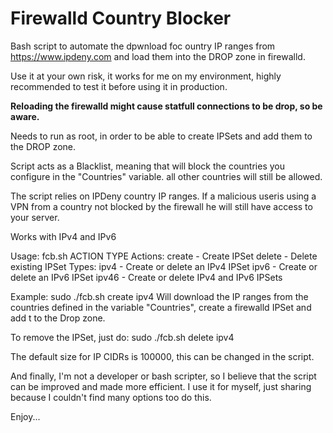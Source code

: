# Firewalld Country Blocker

Bash script to automate the dpwnload foc ountry IP ranges from https://www.ipdeny.com and load them into the DROP zone in firewalld.

Use it at your own risk, it works for me on my environment, highly recommended to test it before using it in production.

**Reloading the firewalld might cause statfull connections to be drop, so be aware.**

Needs to run as root, in order to be able to create IPSets and add them to the DROP zone.

Script acts as a Blacklist, meaning that will block the countries you configure in the "Countries" variable. all other countries will still be allowed.

The script relies on IPDeny country IP ranges. If a malicious useris using a VPN from a country not blocked by the firewall he will still have access to your server.

Works with IPv4 and IPv6

Usage: fcb.sh ACTION TYPE
Actions:
        create - Create IPSet
        delete - Delete existing IPSet
Types:
        ipv4 - Create or delete an IPv4 IPSet
        ipv6 - Create or delete an IPv6 IPSet
        ipv46 - Create or delete IPv4 and IPv6 IPSets

Example: sudo ./fcb.sh create ipv4
Will download the IP ranges from the countries defined in the variable "Countries", create a firewalld IPSet and add t to the Drop zone.

To remove the IPSet, just do: sudo ./fcb.sh delete ipv4

The default size for IP CIDRs is 100000, this can be changed in the script.

And finally, I'm not a developer or bash scripter, so I believe that the script can be improved and made more efficient.
I use it for myself, just sharing because I couldn't find many options too do this.

Enjoy...
